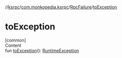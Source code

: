 //[ksrpc](../../index.md)/[com.monkopedia.ksrpc](../index.md)/[RpcFailure](index.md)/[toException](to-exception.md)



# toException  
[common]  
Content  
fun [toException](to-exception.md)(): [RuntimeException](https://kotlinlang.org/api/latest/jvm/stdlib/kotlin/-runtime-exception/index.html)  



